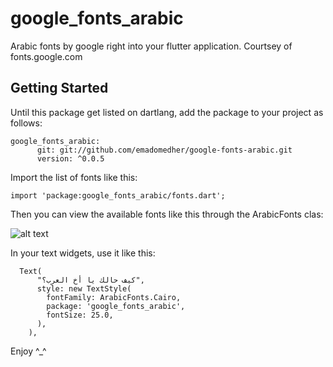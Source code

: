# google_fonts_arabic

Arabic fonts by google right into your flutter application. Courtsey of fonts.google.com

## Getting Started

Until this package get listed on dartlang, add the package to your project as follows:

```ssh
google_fonts_arabic:
      git: git://github.com/emadomedher/google-fonts-arabic.git
      version: ^0.0.5
```
Import the list of fonts like this:

```ssh
import 'package:google_fonts_arabic/fonts.dart';
```

Then you can view the available fonts like this through the ArabicFonts clas:

![alt text](http://206.189.25.244/goole_arabic_fonts.png)

In your text widgets, use it like this:

```ssh
  Text(
      "كيف حالك يا أخ العرب؟",
      style: new TextStyle(
        fontFamily: ArabicFonts.Cairo,
        package: 'google_fonts_arabic',
        fontSize: 25.0,
      ),
    ),
``` 

Enjoy ^_^
